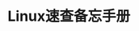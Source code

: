 # Linux速查备忘手册

<PdfViewer
  src="/Blog/document/Linux速查备忘手册.pdf"
  download-file-name="Linux速查备忘手册.pdf"
/>
